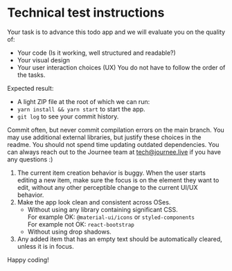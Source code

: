 # Technical test instructions
Your task is to advance this todo app and we will evaluate you on the quality of:
- Your code (Is it working, well structured and readable?)
- Your visual design
- Your user interaction choices (UX)
You do not have to follow the order of the tasks.

Expected result:
- A light ZIP file at the root of which we can run:
- `yarn install && yarn start` to start the app.
- `git log` to see your commit history.

Commit often, but never commit compilation errors on the main branch.
You may use additional external libraries, but justify these choices in the readme.
You should not spend time updating outdated dependencies.
You can always reach out to the Journee team at tech@journee.live if you have any questions :)

1. The current item creation behavior is buggy. When the user starts editing a new item, make sure the focus is on the element they want to edit, without any other perceptible change to the current UI/UX behavior.
2. Make the app look clean and consistent across OSes.
   - Without using any library containing significant CSS. <br/>
     For example OK: `@material-ui/icons` or `styled-components` <br/>
     For example not OK: `react-bootstrap`
   - Without using drop shadows.
3. Any added item that has an empty text should be automatically cleared, unless it is in focus.

Happy coding! 
